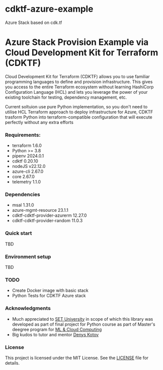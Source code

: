 # cdktf-azure-example
Azure Stack based on cdk.tf


# Azure Stack Provision Example via Cloud Development Kit for Terraform (CDKTF)

Cloud Development Kit for Terraform (CDKTF) allows you to use familiar programming languages to define and provision infrastructure. This gives you access to the entire Terraform ecosystem without learning HashiCorp Configuration Language (HCL) and lets you leverage the power of your existing toolchain for testing, dependency management, etc.

Current soltuion use pure Python implementation, so you don't need to utilise HCL Terraform approach to deploy infrastructure for Azure, CDKTF trasform Python into terraform-compatible configuration that will execute perfectly without any extra efforts


### Requirements:

* terraform 1.6.0
* Python >= 3.8
* pipenv 2024.0.1
* cdktf 0.20.10
* nodeJS v22.12.0
* azure-cli 2.67.0
* core      2.67.0
* telemetry   1.1.0

### Dependencies

* msal 1.31.0
* azure-mgmt-resource 23.1.1
* cdktf-cdktf-provider-azurerm 12.27.0
* cdktf-cdktf-provider-random  11.0.3

### Quick start

TBD

### Environment setup

TBD

### TODO

* Create Docker image with basic stack
* Python Tests for CDKTF Azure stack

### Acknowledgments
* Much appreciated to [SET University](https://www.setuniversity.edu.ua/en/) in scope of which this library was 
developed as part of final project for Python course as part of Master's deegree program for [ML & Cloud Computing](https://www.setuniversity.edu.ua/en/education/computer-science-machine-learning-cloud-computing/)
* Big kudos to tutor and mentor [Denys Kotov](https://github.com/dmytrohridin)

### License
This project is licensed under the MIT License. See the [LICENSE](LICENSE) file for details.